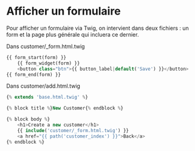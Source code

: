 # Afficher un formulaire

Pour afficher un formulaire via Twig, on intervient dans deux fichiers : un form et la page plus générale qui incluera ce dernier.

Dans customer/_form.html.twig
```php
{{ form_start(form) }}
    {{ form_widget(form) }}
    <button class="btn">{{ button_label|default('Save') }}</button>
{{ form_end(form) }}
```
Dans customer/add.html.twig
```php
{% extends 'base.html.twig' %}

{% block title %}New Customer{% endblock %}

{% block body %}
    <h1>Create a new customer</h1>
    {{ include('customer/_form.html.twig') }}
    <a href="{{ path('customer_index') }}">Back</a>
{% endblock %}
```